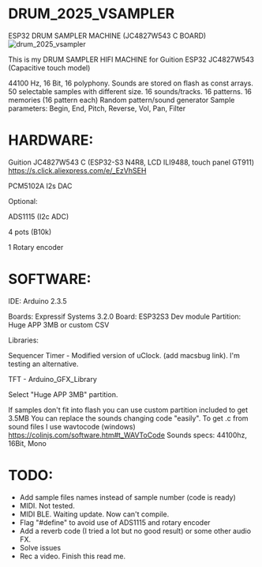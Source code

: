 # DRUM_2025_VSAMPLER
ESP32 DRUM SAMPLER MACHINE (JC4827W543 C BOARD)
![drum_2025_vsampler](https://github.com/user-attachments/assets/3fb7114c-5d6b-4e27-aafa-b983e639490f)

This is my DRUM SAMPLER HIFI MACHINE for Guition ESP32 JC4827W543 (Capacitive touch model)

44100 Hz, 16 Bit, 16 polyphony.
Sounds are stored on flash as const arrays.
50 selectable samples with different size.
16 sounds/tracks. 16 patterns. 16 memories (16 pattern each)
Random pattern/sound generator
Sample parameters: Begin, End, Pitch, Reverse, Vol, Pan, Filter

# HARDWARE:

Guition JC4827W543 C (ESP32-S3 N4R8, LCD ILI9488, touch panel GT911) https://s.click.aliexpress.com/e/_EzVhSEH

PCM5102A I2s DAC

Optional:

ADS1115 (I2c ADC)

4 pots (B10k)

1 Rotary encoder

# SOFTWARE:

IDE: Arduino 2.3.5

Boards: Expressif Systems 3.2.0
Board: ESP32S3 Dev module
Partition: Huge APP 3MB or custom CSV

Libraries:

Sequencer Timer - Modified version of uClock. (add macsbug link). I'm testing an alternative.

TFT - Arduino_GFX_Library

Select "Huge APP 3MB" partition.

If samples don't fit into flash you can use custom partition included to get 3.5MB 
You can replace the sounds changing code "easily".
To get .c from sound files I use wavtocode (windows) https://colinjs.com/software.htm#t_WAVToCode
Sounds specs: 44100hz, 16Bit, Mono


# TODO:

- Add sample files names instead of sample number (code is ready)
- MIDI. Not tested.
- MIDI BLE. Waiting update. Now can't compile.
- Flag "#define" to avoid use of ADS1115 and rotary encoder
- Add a reverb code (I tried a lot but no good result) or some other audio FX.
- Solve issues
- Rec a video. Finish this read me.


